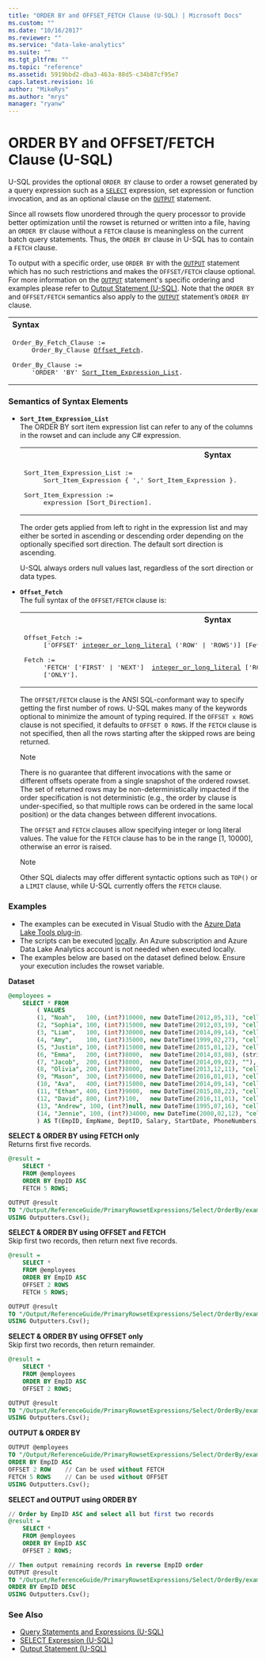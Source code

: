 ```yaml
---
title: "ORDER BY and OFFSET_FETCH Clause (U-SQL) | Microsoft Docs"
ms.custom: ""
ms.date: "10/16/2017"
ms.reviewer: ""
ms.service: "data-lake-analytics"
ms.suite: ""
ms.tgt_pltfrm: ""
ms.topic: "reference"
ms.assetid: 5919bbd2-dba3-463a-88d5-c34b87cf95e7
caps.latest.revision: 16
author: "MikeRys"
ms.author: "mrys"
manager: "ryanw"
---
```

# ORDER BY and OFFSET/FETCH Clause (U-SQL)
U-SQL provides the optional `ORDER BY` clause to order a rowset generated by a query expression such as a [`SELECT`](select-expression-u-sql.md) expression, set expression or function invocation, and as an optional clause on the [`OUTPUT`](output-statement-u-sql.md) statement.
  
Since all rowsets flow unordered through the query processor to provide better optimization until the rowset is returned or written into a file, having an `ORDER BY` clause without a `FETCH` clause is meaningless on the current batch query statements. Thus, the `ORDER BY` clause in U-SQL has to contain a `FETCH` clause. 
  
To output with a specific order, use `ORDER BY` with the [`OUTPUT`](output-statement-u-sql.md) statement which has no such restrictions and makes the `OFFSET/FETCH` clause optional. For more information on the [`OUTPUT`](output-statement-u-sql.md) statement's specific ordering and examples please refer to [Output Statement (U-SQL)](output-statement-u-sql.md). Note that the `ORDER BY` and `OFFSET/FETCH` semantics also apply to the [`OUTPUT`](output-statement-u-sql.md) statement’s `ORDER BY` clause.  
  
<table><th align="left">Syntax</th><tr><td><pre>
Order_By_Fetch_Clause :=                                                                                 
     Order_By_Clause <a href="#off_F">Offset_Fetch</a>.<br />
Order_By_Clause :=  
     'ORDER' 'BY' <a href="#SIEL">Sort_Item_Expression_List</a>.
</pre></td></tr></table>
  
### Semantics of Syntax Elements    
- <a name="SIEL"></a>**`Sort_Item_Expression_List`**   
  The ORDER BY sort item expression list can refer to any of the columns in the rowset and can include any C# expression.  
  
  <table><th>Syntax</th><tr><td><pre>
  Sort_Item_Expression_List :=                                                                        
       Sort_Item_Expression { ',' Sort_Item_Expression }.<br />
  Sort_Item_Expression :=  
       expression [Sort_Direction].
  </pre></td></tr></table>
  
  The order gets applied from left to right in the expression list and may either be sorted in ascending or descending order depending on the optionally specified sort direction. The default sort direction is ascending.  
    
  U-SQL always orders null values last, regardless of the sort direction or data types.  
  
- <a name="off_F"></a>**`Offset_Fetch`**  
  The full syntax of the `OFFSET/FETCH` clause is:  
  
  <table><th>Syntax</th><tr><td><pre>
  Offset_Fetch :=                                                                                     
       ['OFFSET' <a href="numeric-types-and-literals.md">integer_or_long_literal</a> ('ROW' | 'ROWS')] [Fetch].<br />  
  Fetch :=  
       'FETCH' ['FIRST' | 'NEXT']  <a href="numeric-types-and-literals.md">integer_or_long_literal</a> ['ROW' | 'ROWS']  
       ['ONLY'].</pre></td></tr></table>

  The `OFFSET/FETCH` clause is the ANSI SQL-conformant way to specify getting the first number of rows. U-SQL makes many of the keywords optional to minimize the amount of typing required. If the `OFFSET x ROWS` clause is not specified, it defaults to `OFFSET 0 ROWS`. If the `FETCH` clause is not specified, then all the rows starting after the skipped rows are being returned.
    
  > [!NOTE]
  > There is no guarantee that different invocations with the same or different offsets operate from a single snapshot of the ordered rowset. The set of returned rows may be non-deterministically impacted if the order specification is not deterministic (e.g., the order by clause is under-specified, so that multiple rows can be ordered in the same local position) or the data changes between different invocations.

  The `OFFSET` and `FETCH` clauses allow specifying integer or long literal values. The value for the `FETCH` clause has to be in the range [1, 10000], otherwise an error is raised.
  
  > [!NOTE]
  > Other SQL dialects may offer different syntactic options such as `TOP()` or a `LIMIT` clause, while U-SQL currently offers the `FETCH` clause.
  
### Examples
- The examples can be executed in Visual Studio with the [Azure Data Lake Tools plug-in](https://www.microsoft.com/download/details.aspx?id=49504).  
- The scripts can be executed [locally](https://docs.microsoft.com/azure/data-lake-analytics/data-lake-analytics-data-lake-tools-get-started#run-u-sql-locally).  An Azure subscription and Azure Data Lake Analytics account is not needed when executed locally.
- The examples below are based on the dataset defined below.  Ensure your execution includes the rowset variable.  

**Dataset**   
```sql
@employees = 
    SELECT * FROM 
        ( VALUES
        (1, "Noah",   100, (int?)10000, new DateTime(2012,05,31), "cell:030-0074321,office:030-0076545"),
        (2, "Sophia", 100, (int?)15000, new DateTime(2012,03,19), "cell:(5) 555-4729,office:(5) 555-3745"),
        (3, "Liam",   100, (int?)30000, new DateTime(2014,09,14), "cell:(5) 555-3932"),
        (4, "Amy",    100, (int?)35000, new DateTime(1999,02,27), "cell:(171) 555-7788,office:(171) 555-6750, home:(425) 555-6238"),
        (5, "Justin", 100, (int?)15000, new DateTime(2015,01,12), "cell:0921-12 34 65,office:0921-12 34 67"),
        (6, "Emma",   200, (int?)8000,  new DateTime(2014,03,08), (string)null),
        (7, "Jacob",  200, (int?)8000,  new DateTime(2014,09,02), ""),
        (8, "Olivia", 200, (int?)8000,  new DateTime(2013,12,11), "cell:88.60.15.31,office:88.60.15.32"),
        (9, "Mason",  300, (int?)50000, new DateTime(2016,01,01), "cell:(91) 555 22 82,office:(91) 555 91 99, home:(425) 555-2819"),
        (10, "Ava",   400, (int?)15000, new DateTime(2014,09,14), "cell:91.24.45.40,office:91.24.45.41"),
        (11, "Ethan", 400, (int?)9000,  new DateTime(2015,08,22), "cell:(604) 555-4729,office:(604) 555-3745"),
        (12, "David", 800, (int?)100,   new DateTime(2016,11,01), "cell:(171) 555-1212"),
        (13, "Andrew", 100, (int?)null, new DateTime(1995,07,16), "cell:(1) 135-5555,office:(1) 135-4892"),
        (14, "Jennie", 100, (int?)34000, new DateTime(2000,02,12), "cell:(5) 555-3392,office:(5) 555-7293")
        ) AS T(EmpID, EmpName, DeptID, Salary, StartDate, PhoneNumbers);
```

**SELECT & ORDER BY using FETCH only**   
Returns first five records. 
```sql
@result =
    SELECT *
    FROM @employees
    ORDER BY EmpID ASC
    FETCH 5 ROWS;    

OUTPUT @result
TO "/Output/ReferenceGuide/PrimaryRowsetExpressions/Select/OrderBy/exampleA.txt"
USING Outputters.Csv();
```   

**SELECT & ORDER BY using OFFSET and FETCH**   
Skip first two records, then return next five records.
```sql
@result =
    SELECT *
    FROM @employees
    ORDER BY EmpID ASC
    OFFSET 2 ROWS 
    FETCH 5 ROWS;

OUTPUT @result
TO "/Output/ReferenceGuide/PrimaryRowsetExpressions/Select/OrderBy/exampleB.txt"
USING Outputters.Csv();
```

**SELECT & ORDER BY using OFFSET only**   
Skip first two records, then return remainder.
```sql
@result =
    SELECT *
    FROM @employees
    ORDER BY EmpID ASC
    OFFSET 2 ROWS; 

OUTPUT @result
TO "/Output/ReferenceGuide/PrimaryRowsetExpressions/Select/OrderBy/exampleC.txt"
USING Outputters.Csv();
```

**OUTPUT & ORDER BY**   
```sql
OUTPUT @employees
TO "/Output/ReferenceGuide/PrimaryRowsetExpressions/Select/OrderBy/exampleD.txt"
ORDER BY EmpID ASC
OFFSET 2 ROW    // Can be used without FETCH
FETCH 5 ROWS    // Can be used without OFFSET
USING Outputters.Csv();
```

**SELECT and OUTPUT using ORDER BY**   
```sql
// Order by EmpID ASC and select all but first two records
@result =
    SELECT *
    FROM @employees
    ORDER BY EmpID ASC
    OFFSET 2 ROWS;

// Then output remaining records in reverse EmpID order
OUTPUT @result
TO "/Output/ReferenceGuide/PrimaryRowsetExpressions/Select/OrderBy/exampleE.txt"
ORDER BY EmpID DESC
USING Outputters.Csv();
```
  
### See Also 
* [Query Statements and Expressions (U-SQL)](query-statements-and-expressions-u-sql.md) 
* [SELECT Expression (U-SQL)](select-expression-u-sql.md)
* [Output Statement (U-SQL)](output-statement-u-sql.md)  


